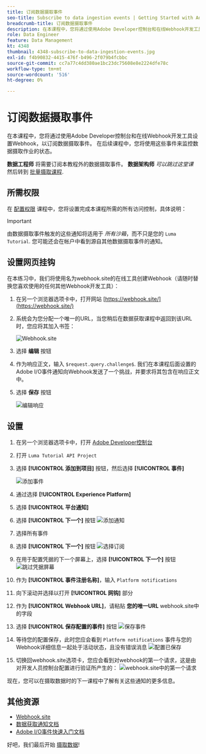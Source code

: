 ```yaml
---
title: 订阅数据摄取事件
seo-title: Subscribe to data ingestion events | Getting Started with Adobe Experience Platform for Data Architects and Data Engineers
breadcrumb-title: 订阅数据摄取事件
description: 在本课程中，您将通过使用Adobe Developer控制台和在线Webhook开发工具设置Webhook，以订阅数据摄取事件。 在后续课程中，您将使用这些事件来监控数据摄取作业的状态。
role: Data Engineer
feature: Data Management
kt: 4348
thumbnail: 4348-subscribe-to-data-ingestion-events.jpg
exl-id: f4b90832-4415-476f-b496-2f079b4fcbbc
source-git-commit: cc7a77c4dd380ae1bc23dc75608e8e2224dfe78c
workflow-type: tm+mt
source-wordcount: '516'
ht-degree: 0%

---
```


# 订阅数据摄取事件

<!--25min-->

在本课程中，您将通过使用Adobe Developer控制台和在线Webhook开发工具设置Webhook，以订阅数据摄取事件。 在后续课程中，您将使用这些事件来监控数据摄取作业的状态。

**数据工程师** 将需要订阅本教程外的数据摄取事件。
**数据架构师** _可以跳过这堂课_ 然后转到 [批量摄取课程](ingest-batch-data.md).

## 所需权限

在 [配置权限](configure-permissions.md) 课程中，您将设置完成本课程所需的所有访问控制，具体说明：

<!--* Developer-role access to the `Luma Tutorial Platform` product profile (for API)
-->

>[!IMPORTANT]
>
> 由数据摄取事件触发的这些通知将适用于 _所有沙箱_，而不只是您的 `Luma Tutorial`. 您可能还会在帐户中看到源自其他数据摄取事件的通知。


## 设置网页挂钩

在本练习中，我们将使用名为webhook.site的在线工具创建Webhook（请随时替换您喜欢使用的任何其他Webhook开发工具）：

1. 在另一个浏览器选项卡中，打开网站 [https://webhook.site/](https://webhook.site/)
1. 系统会为您分配一个唯一的URL，当您稍后在数据获取课程中返回到该URL时，您应将其加入书签：

   ![Webhook.site](assets/ioevents-webhook-home.png)
1. 选择 **编辑** 按钮
1. 作为响应正文，输入 `$request.query.challenge$`. 我们在本课程后面设置的Adobe I/O事件通知向Webhook发送了一个挑战，并要求将其包含在响应正文中。
1. 选择 **保存** 按钮

   ![编辑响应](assets/ioevents-webhook-editResponse.png)

## 设置

1. 在另一个浏览器选项卡中，打开 [Adobe Developer控制台](https://console.adobe.io/)
1. 打开 `Luma Tutorial API Project`
1. 选择 **[!UICONTROL 添加到项目]** 按钮，然后选择 **[!UICONTROL 事件]**

   ![添加事件](assets/ioevents-addEvents.png)
1. 通过选择 **[!UICONTROL Experience Platform]**
1. 选择 **[!UICONTROL 平台通知]**
1. 选择 **[!UICONTROL 下一个]** 按钮
   ![添加通知](assets/ioevents-addNotifications.png)
1. 选择所有事件
1. 选择 **[!UICONTROL 下一个]** 按钮
   ![选择订阅](assets/ioevents-addSubscriptions.png)
1. 在用于配置凭据的下一个屏幕上，选择 **[!UICONTROL 下一个]** 按钮
   ![跳过凭据屏幕](assets/ioevents-clickNext.png)
1. 作为 **[!UICONTROL 事件注册名称]**，输入 `Platform notifications`
1. 向下滚动并选择以打开 **[!UICONTROL 网钩]** 部分
1. 作为 **[!UICONTROL Webhook URL]**，请粘贴 **您的唯一URL** webhook.site中的字段
1. 选择 **[!UICONTROL 保存配置的事件]** 按钮
   ![保存事件](assets/ioevents-addWebhook.png)
1. 等待您的配置保存，此时您应会看到 `Platform notifications` 事件与您的Webhook详细信息一起处于活动状态，且没有错误消息
   ![配置已保存](assets/ioevents-webhookConfigured.png)
1. 切换回webhook.site选项卡，您应会看到对webhook的第一个请求，这是由对开发人员控制台配置进行验证所产生的：
   ![webhook.site中的第一个请求](assets/ioevents-webhook-firstRequest.png)

现在，您可以在摄取数据时的下一课程中了解有关这些通知的更多信息。

## 其他资源

* [Webhook.site](https://webhook.site/)
* [数据获取通知文档](https://experienceleague.adobe.com/docs/experience-platform/ingestion/quality/subscribe-events.html)
* [Adobe I/O事件快速入门文档](https://www.adobe.io/apis/experienceplatform/events/docs.html)

好吧，我们最后开始 [摄取数据](ingest-batch-data.md)!
